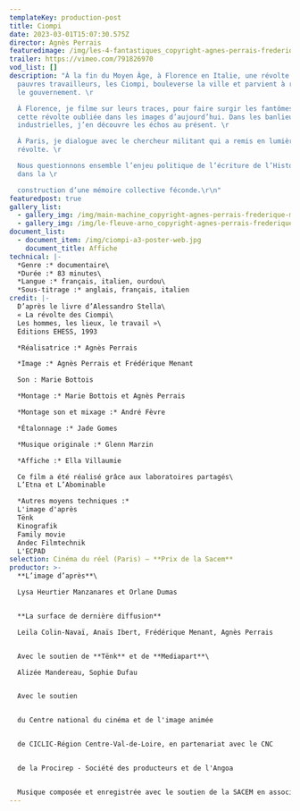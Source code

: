```yaml
---
templateKey: production-post
title: Ciompi
date: 2023-03-01T15:07:30.575Z
director: Agnès Perrais
featuredimage: /img/les-4-fantastiques_copyright-agnes-perrais-frederique-menant.jpeg
trailer: https://vimeo.com/791826970
vod_list: []
description: "À la fin du Moyen Âge, à Florence en Italie, une révolte des plus
  pauvres travailleurs, les Ciompi, bouleverse la ville et parvient à renverser
  le gouvernement. \r

  À Florence, je filme sur leurs traces, pour faire surgir les fantômes de
  cette révolte oubliée dans les images d’aujourd’hui. Dans les banlieues
  industrielles, j’en découvre les échos au présent. \r

  À Paris, je dialogue avec le chercheur militant qui a remis en lumière cette
  révolte. \r

  Nous questionnons ensemble l’enjeu politique de l’écriture de l’Histoire
  dans la \r

  construction d’une mémoire collective féconde.\r\n"
featuredpost: true
gallery_list:
  - gallery_img: /img/main-machine_copyright-agnes-perrais-frederique-menant.jpeg
  - gallery_img: /img/le-fleuve-arno_copyright-agnes-perrais-frederique-menant.jpg
document_list:
  - document_item: /img/ciompi-a3-poster-web.jpg
    document_title: Affiche
technical: |-
  *Genre :* documentaire\
  *Durée :* 83 minutes\
  *Langue :* français, italien, ourdou\
  *Sous-titrage :* anglais, français, italien
credit: |-
  D’après le livre d’Alessandro Stella\
  « La révolte des Ciompi\
  Les hommes, les lieux, le travail »\
  Editions EHESS, 1993

  *Réalisatrice :* Agnès Perrais

  *Image :* Agnès Perrais et Frédérique Menant

  Son : Marie Bottois

  *Montage :* Marie Bottois et Agnès Perrais

  *Montage son et mixage :* André Fèvre

  *Étalonnage :* Jade Gomes

  *Musique originale :* Glenn Marzin

  *Affiche :* Ella Villaumie

  Ce film a été réalisé grâce aux laboratoires partagés\
  L’Etna et L’Abominable

  *Autres moyens techniques :*
  L'image d'après
  Tënk
  Kinografik
  Family movie
  Andec Filmtechnik
  L'ECPAD
selection: Cinéma du réel (Paris) – **Prix de la Sacem**
productor: >-
  **L’image d’après**\

  Lysa Heurtier Manzanares et Orlane Dumas


  **La surface de dernière diffusion**

  Leila Colin-Navaï, Anaïs Ibert, Frédérique Menant, Agnès Perrais


  Avec le soutien de **Tënk** et de **Mediapart**\

  Alizée Mandereau, Sophie Dufau


  Avec le soutien


  du Centre national du cinéma et de l'image animée


  de CICLIC-Région Centre-Val-de-Loire, en partenariat avec le CNC


  de la Procirep - Société des producteurs et de l'Angoa


  Musique composée et enregistrée avec le soutien de la SACEM en association avec Normandie images
---
```

